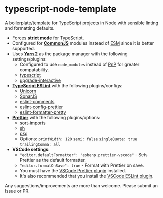 # typescript-node-template

A boilerplate/template for TypeScript projects in Node with sensible linting and formatting defaults.

- Forces [**strict mode**](https://www.typescriptlang.org/tsconfig/#strict) for TypeScript.
- Configured for [**CommonJS**](https://nodejs.org/api/modules.html) modules instead of [ESM](https://nodejs.org/api/esm.html) since it is better supported.
- Uses [**Yarn 2**](https://yarnpkg.com) as the package manager with the following settings/plugins:
  - Configured to use `node_modules` instead of [PnP](https://yarnpkg.com/features/pnp) for greater compatability.
  - [typescript](https://yarnpkg.com/api/modules/plugin_typescript.html)
  - [upgrade-interactive](https://yarnpkg.com/api/modules/plugin_interactive_tools.html)
- [**TypeScript ESLint**](https://github.com/typescript-eslint/typescript-eslint) with the following plugins/configs:
  - [Unicorn](https://github.com/sindresorhus/eslint-plugin-unicorn)
  - [SonarJS](https://github.com/SonarSource/eslint-plugin-sonarjs)
  - [eslint-comments](https://github.com/mysticatea/eslint-plugin-eslint-comments)
  - [eslint-config-prettier](https://github.com/prettier/eslint-config-prettier)
  - [eslint-formatter-pretty](https://github.com/sindresorhus/eslint-formatter-pretty)
- [**Prettier**](https://prettier.io) with the following plugins/options:
  - [sort-imports](https://github.com/trivago/prettier-plugin-sort-imports)
  - [sh](https://github.com/rx-ts/prettier/tree/master/packages/sh)
  - [pkg](https://github.com/rx-ts/prettier/tree/master/packages/pkg)
  - Options:
    `printWidth: 120`
    `semi: false`
    `singleQuote: true`
    `trailingComma: all`
- **VSCode settings**:
  - `"editor.defaultFormatter": "esbenp.prettier-vscode"` - Sets Prettier as the default formatter.
  - `"editor.formatOnSave": true` - Format with Prettier on save.
  - You must have the [VSCode Prettier plugin](https://marketplace.visualstudio.com/items?itemName=esbenp.prettier-vscode) installed.
  - It's also recommended that you install the [VSCode ESLint plugin](https://marketplace.visualstudio.com/items?itemName=dbaeumer.vscode-eslint).

Any suggestions/improvements are more than welcome. Please submit an Issue or PR.
